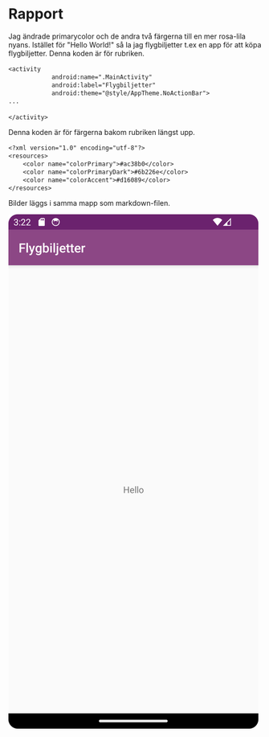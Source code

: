 
# Rapport


Jag ändrade primarycolor och de andra två färgerna till en mer rosa-lila nyans. Istället för 
"Hello World!" så la jag flygbiljetter t.ex en app för att köpa flygbiljetter.
Denna koden är för rubriken.
```
<activity
            android:name=".MainActivity"
            android:label="Flygbiljetter"
            android:theme="@style/AppTheme.NoActionBar">
...

</activity>

```

Denna koden är för färgerna bakom rubriken längst upp.
```
<?xml version="1.0" encoding="utf-8"?>
<resources>
    <color name="colorPrimary">#ac38b0</color>
    <color name="colorPrimaryDark">#6b226e</color>
    <color name="colorAccent">#d16089</color>
</resources>
```

Bilder läggs i samma mapp som markdown-filen.


![](Screenshot1.png)

